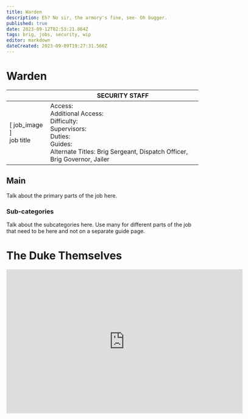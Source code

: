 ```yaml
---
title: Warden
description: Eh? No sir, the armory's fine, see- Oh bugger.
published: true
date: 2023-09-12T02:53:21.864Z
tags: brig, jobs, security, wip
editor: markdown
dateCreated: 2023-09-09T19:27:31.566Z
---
```


# Warden

|                             | SECURITY STAFF                                                                                   |
|-----------------------------|----------------------------------------------------------------------------------------------|
| \[ job_image ]<br>job title | Access:<br>Additional Access:<br>Difficulty:<br>Supervisors:<br>Duties:<br>Guides:<br>Alternate Titles: Brig Sergeant, Dispatch Officer, Brig Governor, Jailer |

## Main 
Talk about the primary parts of the job here.


### Sub-categories
Talk about the subcategories here. Use many for different parts of the job that need to be here and not on a separate guide page.

# The Duke Themselves
<iframe src="https://player.twitch.tv/?channel=thedukeofook&parent=wiki.monkestation.com" frameborder="0" allowfullscreen="true" scrolling="no" height="378" width="620"></iframe>